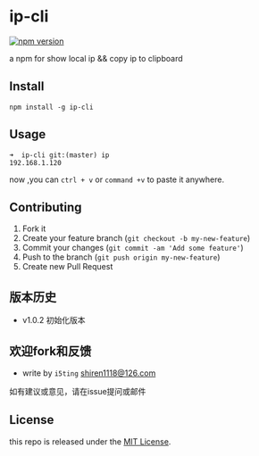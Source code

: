# ip-cli

[![npm version](https://badge.fury.io/js/ip-cli.svg)](http://badge.fury.io/js/ip-cli)

a npm for show local ip && copy ip to clipboard

## Install

	npm install -g ip-cli
	
## Usage

	➜  ip-cli git:(master) ip
	192.168.1.120
	
now ,you can `ctrl + v` or `command +v` to paste it anywhere.

## Contributing

1. Fork it
2. Create your feature branch (`git checkout -b my-new-feature`)
3. Commit your changes (`git commit -am 'Add some feature'`)
4. Push to the branch (`git push origin my-new-feature`)
5. Create new Pull Request

## 版本历史

- v1.0.2 初始化版本

## 欢迎fork和反馈

- write by `i5ting` shiren1118@126.com

如有建议或意见，请在issue提问或邮件

## License

this repo is released under the [MIT
License](http://www.opensource.org/licenses/MIT).
